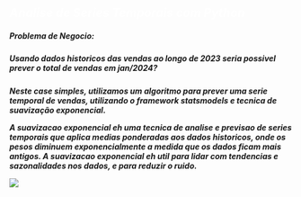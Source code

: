 ## <strong><em><snap style=color:white> Analise de Series Temporais com Python

##### Problema de Negocio:
##### Usando dados historicos das vendas ao longo de 2023 seria possivel prever o total de vendas em jan/2024?

Neste case simples, utilizamos um algoritmo para prever uma serie temporal de vendas, utilizando o framework statsmodels e tecnica de suavização exponencial.

A suavizacao exponencial eh uma tecnica de analise e previsao de series temporais que aplica medias ponderadas aos dados historicos, onde os pesos diminuem exponencialmente a medida que os dados ficam mais antigos. 
A suavizacao exponencial eh util para lidar com tendencias e sazonalidades nos dados, e para reduzir o ruido.

<img src="https://i0.wp.com/blog.dsacademy.com.br/wp-content/uploads/2023/09/Analise-e-Modelagem-de-Series-Temporais.png?fit=1456%2C816&ssl=1">
